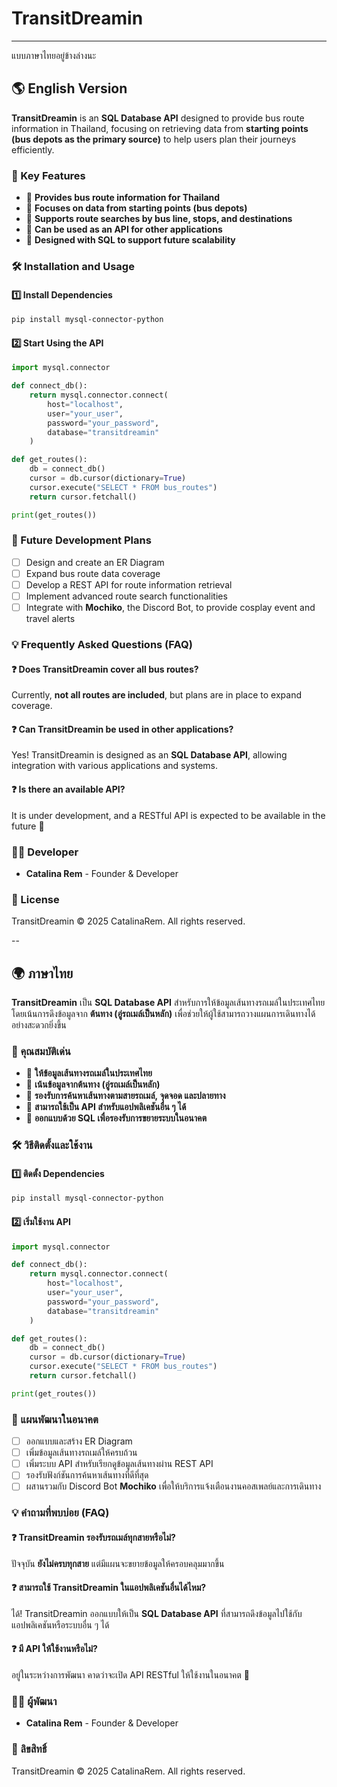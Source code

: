 # TransitDreamin
---
แบบภาษาไทยอยู่ข้างล่างนะ
## 🌎 English Version

**TransitDreamin** is an **SQL Database API** designed to provide bus route information in Thailand, focusing on retrieving data from **starting points (bus depots as the primary source)** to help users plan their journeys efficiently.

### 🔹 Key Features
- 🚌 **Provides bus route information for Thailand**
- 📍 **Focuses on data from starting points (bus depots)**
- 📖 **Supports route searches by bus line, stops, and destinations**
- 📡 **Can be used as an API for other applications**
- 🔧 **Designed with SQL to support future scalability**

### 🛠 Installation and Usage

#### 1️⃣ Install Dependencies
```sh
pip install mysql-connector-python
```

#### 2️⃣ Start Using the API
```python
import mysql.connector

def connect_db():
    return mysql.connector.connect(
        host="localhost",
        user="your_user",
        password="your_password",
        database="transitdreamin"
    )

def get_routes():
    db = connect_db()
    cursor = db.cursor(dictionary=True)
    cursor.execute("SELECT * FROM bus_routes")
    return cursor.fetchall()

print(get_routes())
```

### 🚀 Future Development Plans
- [ ] Design and create an ER Diagram
- [ ] Expand bus route data coverage
- [ ] Develop a REST API for route information retrieval
- [ ] Implement advanced route search functionalities
- [ ] Integrate with **Mochiko**, the Discord Bot, to provide cosplay event and travel alerts

### 💡 Frequently Asked Questions (FAQ)
#### ❓ Does TransitDreamin cover all bus routes?
Currently, **not all routes are included**, but plans are in place to expand coverage.

#### ❓ Can TransitDreamin be used in other applications?
Yes! TransitDreamin is designed as an **SQL Database API**, allowing integration with various applications and systems.

#### ❓ Is there an available API?
It is under development, and a RESTful API is expected to be available in the future 🎯

### 👨‍💻 Developer
- **Catalina Rem** - Founder & Developer

### 📜 License
TransitDreamin © 2025 CatalinaRem. All rights reserved.

--

## 🌍 ภาษาไทย

**TransitDreamin** เป็น **SQL Database API** สำหรับการให้ข้อมูลเส้นทางรถเมล์ในประเทศไทย โดยเน้นการดึงข้อมูลจาก **ต้นทาง (อู่รถเมล์เป็นหลัก)** เพื่อช่วยให้ผู้ใช้สามารถวางแผนการเดินทางได้อย่างสะดวกยิ่งขึ้น

### 🔹 คุณสมบัติเด่น
- 🚌 **ให้ข้อมูลเส้นทางรถเมล์ในประเทศไทย** 
- 📍 **เน้นข้อมูลจากต้นทาง (อู่รถเมล์เป็นหลัก)**
- 📖 **รองรับการค้นหาเส้นทางตามสายรถเมล์, จุดจอด และปลายทาง**
- 📡 **สามารถใช้เป็น API สำหรับแอปพลิเคชันอื่น ๆ ได้**
- 🔧 **ออกแบบด้วย SQL เพื่อรองรับการขยายระบบในอนาคต**

### 🛠 วิธีติดตั้งและใช้งาน

#### 1️⃣ ติดตั้ง Dependencies
```sh
pip install mysql-connector-python
```

#### 2️⃣ เริ่มใช้งาน API
```python
import mysql.connector

def connect_db():
    return mysql.connector.connect(
        host="localhost",
        user="your_user",
        password="your_password",
        database="transitdreamin"
    )

def get_routes():
    db = connect_db()
    cursor = db.cursor(dictionary=True)
    cursor.execute("SELECT * FROM bus_routes")
    return cursor.fetchall()

print(get_routes())
```

### 🚀 แผนพัฒนาในอนาคต
- [ ] ออกแบบและสร้าง ER Diagram
- [ ] เพิ่มข้อมูลเส้นทางรถเมล์ให้ครบถ้วน
- [ ] เพิ่มระบบ API สำหรับเรียกดูข้อมูลเส้นทางผ่าน REST API
- [ ] รองรับฟังก์ชันการค้นหาเส้นทางที่ดีที่สุด
- [ ] ผสานรวมกับ Discord Bot **Mochiko** เพื่อให้บริการแจ้งเตือนงานคอสเพลย์และการเดินทาง

### 💡 คำถามที่พบบ่อย (FAQ)
#### ❓ TransitDreamin รองรับรถเมล์ทุกสายหรือไม่?
ปัจจุบัน **ยังไม่ครบทุกสาย** แต่มีแผนจะขยายข้อมูลให้ครอบคลุมมากขึ้น

#### ❓ สามารถใช้ TransitDreamin ในแอปพลิเคชันอื่นได้ไหม?
ได้! TransitDreamin ออกแบบให้เป็น **SQL Database API** ที่สามารถดึงข้อมูลไปใช้กับแอปพลิเคชันหรือระบบอื่น ๆ ได้

#### ❓ มี API ให้ใช้งานหรือไม่?
อยู่ในระหว่างการพัฒนา คาดว่าจะเปิด API RESTful ให้ใช้งานในอนาคต 🎯

### 👨‍💻 ผู้พัฒนา
- **Catalina Rem** - Founder & Developer

### 📜 ลิขสิทธิ์
TransitDreamin © 2025 CatalinaRem. All rights reserved.
